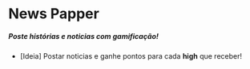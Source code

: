 # News Papper

##### Poste histórias e noticias com gamificação!

- [Ideia]
  Postar noticias e ganhe pontos para cada **high** que receber!